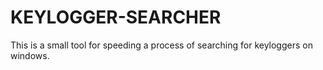 # KEYLOGGER-SEARCHER
This is a small tool for speeding a process of searching for keyloggers on windows.
